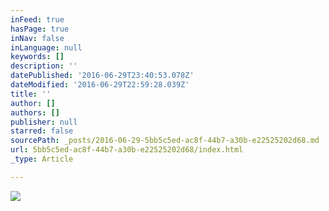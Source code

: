 ```yaml
---
inFeed: true
hasPage: true
inNav: false
inLanguage: null
keywords: []
description: ''
datePublished: '2016-06-29T23:40:53.078Z'
dateModified: '2016-06-29T22:59:28.039Z'
title: ''
author: []
authors: []
publisher: null
starred: false
sourcePath: _posts/2016-06-29-5bb5c5ed-ac8f-44b7-a30b-e22525202d68.md
url: 5bb5c5ed-ac8f-44b7-a30b-e22525202d68/index.html
_type: Article

---
```

![](https://the-grid-user-content.s3-us-west-2.amazonaws.com/4f7f25c0-bca6-44ad-8765-d7b8f40c6419.jpg)